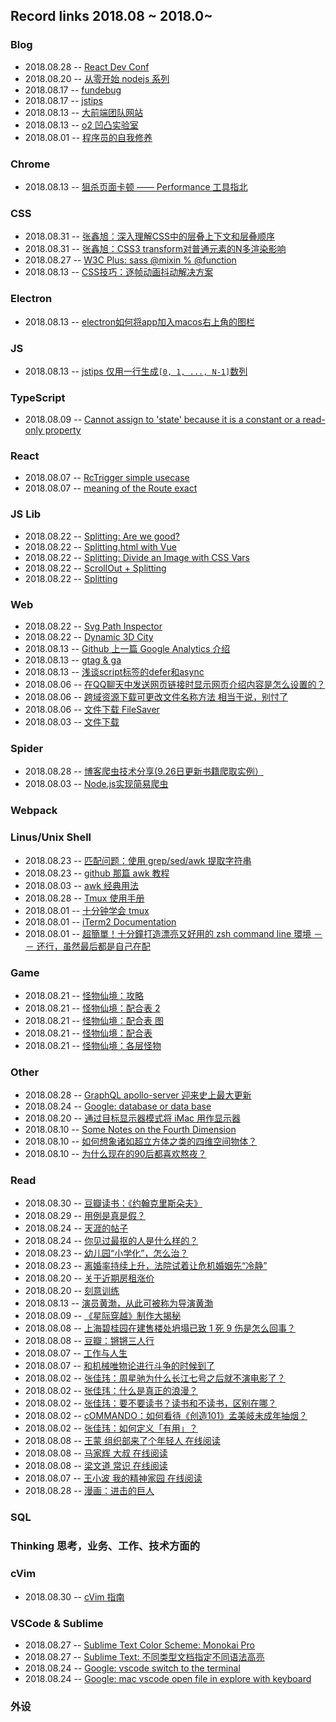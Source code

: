 ## Record links 2018.08 ~ 2018.0~


### Blog

* 2018.08.28 -- [React Dev Conf](https://react.w3ctech.com/)
* 2018.08.20 -- [从零开始 nodejs 系列](http://blog.fens.me/series-nodejs/)
* 2018.08.17 -- [fundebug](https://blog.fundebug.com/2017/04/04/nodejs-async-await/)
* 2018.08.17 -- [jstips](http://www.jstips.co/en/javascript/)
* 2018.08.13 -- [大前端团队网站](https://juejin.im/entry/5b17454b6fb9a01e53282d9d)
* 2018.08.13 -- [o2 凹凸实验室](https://aotu.io/)
* 2018.08.01 -- [程序员的自我修养](https://leohxj.gitbooks.io/a-programmer-prepares/software/mac/softwares/zsh.html)


### Chrome

* 2018.08.13 -- [狙杀页面卡顿 —— Performance 工具指北](https://zhuanlan.zhihu.com/p/41017888)


### CSS

* 2018.08.31 -- [张鑫旭：深入理解CSS中的层叠上下文和层叠顺序](https://www.zhangxinxu.com/wordpress/2016/01/understand-css-stacking-context-order-z-index/)
* 2018.08.31 -- [张鑫旭：CSS3 transform对普通元素的N多渲染影响](https://www.zhangxinxu.com/wordpress/2015/05/css3-transform-affect/)
* 2018.08.27 -- [W3C Plus: sass @mixin % @function](https://www.w3cplus.com/preprocessor/sass-mixins-function-placeholder.html)
* 2018.08.13 -- [CSS技巧：逐帧动画抖动解决方案](https://aotu.io/notes/2017/08/14/fix-sprite-anim/)


### Electron

* 2018.08.13 -- [electron如何将app加入macos右上角的图栏](https://segmentfault.com/q/1010000009973560/a-1020000009974703)


### JS

* 2018.08.13 -- [jstips 仅用一行生成`[0, 1, ..., N-1]`数列](http://www.jstips.co/zh_cn/javascript/create-range-0...n-easily-using-one-line/)


### TypeScript

* 2018.08.09 -- [Cannot assign to 'state' because it is a constant or a read-only property](https://stackoverflow.com/questions/51074355/cannot-assign-to-state-because-it-is-a-constant-or-a-read-only-property)


### React

* 2018.08.07 -- [RcTrigger simple usecase](http://react-component.github.io/trigger/examples/simple.html)
* 2018.08.07 -- [meaning of the Route exact](https://stackoverflow.com/questions/49162311/react-difference-between-route-exact-path-and-route-path)


### JS Lib

* 2018.08.22 -- [Splitting: Are we good?](https://codepen.io/shshaw/pen/NzQKyr)
* 2018.08.22 -- [Splitting.html with Vue](https://codepen.io/shshaw/pen/XVwBpe)
* 2018.08.22 -- [Splitting: Divide an Image with CSS Vars](https://codepen.io/shshaw/pen/PQbQgE)
* 2018.08.22 -- [ScrollOut + Splitting](https://codepen.io/shshaw/pen/YOPqLb)
* 2018.08.22 -- [Splitting](https://splitting.js.org/guide.html#what-is-splitting)


### Web

* 2018.08.22 -- [Svg Path Inspector](https://codepen.io/mutoo/pen/JaoMKR)
* 2018.08.22 -- [Dynamic 3D City](https://codepen.io/joshbader/pen/qMEbQV)
* 2018.08.13 -- [Github 上一篇 Google Analytics 介绍](https://github.com/sysuzhyupeng/gtm-blog)
* 2018.08.13 -- [gtag & ga](https://developers.google.com/analytics/devguides/collection/analyticsjs/)
* 2018.08.13 -- [浅谈script标签的defer和async](https://segmentfault.com/a/1190000006778717)
* 2018.08.06 -- [在QQ聊天中发送网页链接时显示网页介绍内容是怎么设置的？](https://www.zhihu.com/question/21386860)
* 2018.08.06 -- [跨域资源下载可更改文件名称方法 相当于说，别忖了](https://z-950.github.io/2017/12/01/%E8%B7%A8%E5%9F%9F%E8%B5%84%E6%BA%90%E4%B8%8B%E8%BD%BD%E5%8F%AF%E6%9B%B4%E6%94%B9%E6%96%87%E4%BB%B6%E5%90%8D%E7%A7%B0%E6%96%B9%E6%B3%95/)
* 2018.08.06 -- [文件下载 FileSaver](https://github.com/eligrey/FileSaver.js/)
* 2018.08.03 -- [文件下载](https://juejin.im/entry/5779d2e60a2b5839375ac162)

### Spider

* 2018.08.28 -- [博客爬虫技术分享(9.26日更新书籍爬取实例）](https://cnodejs.org/topic/541ab155bb5cb03b0100275b)
* 2018.08.03 -- [Node.js实现简易爬虫](https://segmentfault.com/a/1190000008745531)


### Webpack

### Linus/Unix Shell

* 2018.08.23 -- [匹配问题：使用 grep/sed/awk 提取字符串](http://curryhuang.com/2015/07/18/extract-string-by-grep-sed-awk/)
* 2018.08.23 -- [github 那篇 awk 教程](https://github.com/mylxsw/growing-up/blob/master/doc/%E4%B8%89%E5%8D%81%E5%88%86%E9%92%9F%E5%AD%A6%E4%BC%9AAWK.md)
* 2018.08.03 -- [awk 经典用法](http://blog.sina.com.cn/s/blog_5340d1800101jhzn.html)
* 2018.08.28 -- [Tmux 使用手册](http://louiszhai.github.io/2017/09/30/tmux/)
* 2018.08.01 -- [十分钟学会 tmux](https://www.cnblogs.com/kaiye/p/6275207.html)
* 2018.08.01 -- [iTerm2 Documentation](https://www.iterm2.com/documentation.html)
* 2018.08.01 -- [超簡單！十分鐘打造漂亮又好用的 zsh command line 環境 －－ 还行，虽然最后都是自己在配](https://medium.com/statementdog-engineering/prettify-your-zsh-command-line-prompt-3ca2acc967f)

### Game

* 2018.08.21 -- [怪物仙境：攻略](https://tieba.baidu.com/p/5737412806?red_tag=1260070314)
* 2018.08.21 -- [怪物仙境：配合表 2](http://qa.replays.net/201510/4233.html)
* 2018.08.21 -- [怪物仙境：配合表 图](http://dqm.ffsky.cn/librarycn.htm)
* 2018.08.21 -- [怪物仙境：配合表](https://tieba.baidu.com/p/1259488910?red_tag=3233287446)
* 2018.08.21 -- [怪物仙境：各层怪物](https://wenku.baidu.com/view/08e225325a8102d276a22f80.html)


### Other

* 2018.08.28 -- [GraphQL apollo-server 迎来史上最大更新](https://cnodejs.org/topic/5b7cd014a210553a0cde2b12)
* 2018.08.24 -- [Google: database or data base]()
* 2018.08.20 -- [通过目标显示器模式将 iMac 用作显示器](https://support.apple.com/zh-cn/HT204592#requirements)
* 2018.08.10 -- [Some Notes on the Fourth Dimension](http://www.math.union.edu/~dpvc/math/4d/welcome.html)
* 2018.08.10 -- [如何想象诸如超立方体之类的四维空间物体？](https://www.zhihu.com/question/34629230)
* 2018.08.10 -- [为什么现在的90后都喜欢熬夜？](https://know.baidu.com/question/a5ce8226a9732cb7ee158cf96df6e0be29749b1)


### Read

* 2018.08.30 -- [豆瓣读书：《约翰克里斯朵夫》](https://book.douban.com/subject/1186392/)
* 2018.08.29 -- [用例是真是假？](https://www.dutype.com/t/topic/126)
* 2018.08.24 -- [天涯的帖子](http://bbs.tianya.cn/post-house-252774-1.shtml#3967219)
* 2018.08.24 -- [你见过最抠的人是什么样的？](https://www.dutype.com/t/topic/282/3)
* 2018.08.23 -- [幼儿园“小学化”，怎么治？](https://mp.weixin.qq.com/s/TSkjeX25YCEXPOKPc0An7g)
* 2018.08.23 -- [离婚率持续上升，法院试着让危机婚姻先“冷静”](https://mp.weixin.qq.com/s/CXOPwtsISZawxIkyg6yq_Q)
* 2018.08.20 -- [关于近期房租涨价](https://mp.weixin.qq.com/s/GapQX15P-4Jg92-8TyVaUA)
* 2018.08.20 -- [刻意训练](http://blog.sina.com.cn/s/blog_6580f7740102x56l.html)
* 2018.08.13 -- [演员黄渤，从此可被称为导演黄渤](https://movie.douban.com/review/9576868/)
* 2018.08.09 -- [《星际穿越》制作大揭秘](http://news.mtime.com/2014/11/25/1534444-all.html)
* 2018.08.08 -- [上海碧桂园在建售楼处坍塌已致 1 死 9 伤是怎么回事？](https://www.zhihu.com/question/282717894/answer/429654537)
* 2018.08.08 -- [豆瓣：锵锵三人行](https://movie.douban.com/subject/26100432/)
* 2018.08.07 -- [工作与人生](https://www.yooread.com/8/1735/48058.html)
* 2018.08.07 -- [和机械唯物论进行斗争的时候到了](http://beijingspring.com/yu/ReadNews.asp?NewsID=14)
* 2018.08.02 -- [张佳玮：周星驰为什么长江七号之后就不演电影了？](https://www.zhihu.com/question/281431600/answer/443142711)
* 2018.08.02 -- [张佳玮：什么是真正的浪漫？](https://zhuanlan.zhihu.com/p/39961199)
* 2018.08.02 -- [张佳玮：要不要读书？读书和不读书，区别在哪？](https://www.zhihu.com/question/285512748/answer/445667991)
* 2018.08.02 -- [cOMMANDO：如何看待《创造101》孟美岐未成年抽烟？](https://www.zhihu.com/question/284611313/answer/446986789)
* 2018.08.02 -- [张佳玮：如何定义「有用」？](https://www.zhihu.com/question/20931626/answer/447332758)
* 2018.08.08 -- [王蒙 组织部来了个年轻人 在线阅读](http://www.millionbook.com/xd/w/wangmeng/wmwj/001.htm)
* 2018.08.08 -- [马家辉 大叔 在线阅读](https://new-read.readmoo.com/mooreader/210022998000101/preview)
* 2018.08.08 -- [梁文道 常识 在线阅读](https://read.douban.com/ebook/326421/)
* 2018.08.07 -- [王小波 我的精神家园 在线阅读](https://www.yooread.com/8/1735/)
* 2018.08.28 -- [漫画：进击的巨人](https://manhua.fzdm.com/39/)


### SQL

### Thinking 思考，业务、工作、技术方面的

### cVim

* 2018.08.30 -- [cVim 指南](https://github.com/acehjm/cVim-help)


### VSCode & Sublime

* 2018.08.27 -- [Sublime Text Color Scheme: Monokai Pro](https://github.com/Monokai/monokai-pro-sublime-text)
* 2018.08.27 -- [Sublime Text: 不同类型文档指定不同语法高亮](https://placeless.net/2014/01/14/sublime-text-specific-syntax.html)
* 2018.08.24 -- [Google: vscode switch to the terminal](https://github.com/Microsoft/vscode/issues/12054)
* 2018.08.24 -- [Google: mac vscode open file in explore with keyboard](https://stackoverflow.com/questions/35157786/vscode-open-file-from-file-explorer-with-enter-key-on-mac-osx)


### 外设